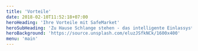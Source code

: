 ```yaml
---
title: 'Vorteile'
date: 2018-02-10T11:52:18+07:00
heroHeading: 'Ihre Vorteile mit SafeMarket'
heroSubHeading: 'Zu Hause Schlange stehen - das intelligente Einlassystem'
heroBackground: 'https://source.unsplash.com/eluzJSfkNCk/1600x400'
menu: 'main'
---
```

